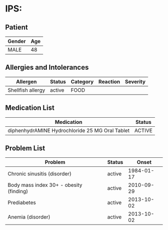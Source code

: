 # IPS:

## Patient

|Gender|Age|
|---|---|
|MALE|48|

## Allergies and Intolerances

|Allergen|Status|Category|Reaction|Severity|
|---|---|---|---|---|
|Shellfish allergy|active|FOOD|||

## Medication List

|Medication|Status|
|---|---|
|diphenhydrAMINE Hydrochloride 25 MG Oral Tablet|ACTIVE|

## Problem List

|Problem|Status|Onset|
|---|---|---|
|Chronic sinusitis (disorder)|active|1984-01-17|
|Body mass index 30+ - obesity (finding)|active|2010-09-29|
|Prediabetes|active|2013-10-02|
|Anemia (disorder)|active|2013-10-02|
